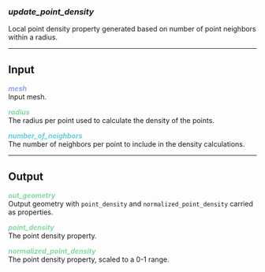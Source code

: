 ### ***update_point_density***
Local point density property generated based on number of point neighbors within a radius.<br />

***
## Input
<span style="color:#90A3F4">***mesh***</span>
<br />Input mesh.

<span style="color:#82D99F">***radius***</span>
<br />The radius per point used to calculate the density of the points.

<span style="color:#62CFD9">***number_of_neighbors***</span>
<br />The number of neighbors per point to include in the density calculations.

***
## Output
<span style="color:#82D99F">***out_geometry***</span>
<br />Output geometry with `point_density` and `normalized_point_density` carried as properties.

<span style="color:#82D99F">***point_density***</span>
<br />The point density property.

<span style="color:#82D99F">***normalized_point_density***</span>
<br />The point density property, scaled to a 0-1 range.

